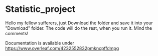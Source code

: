 # Statistic_project

Hello my fellow sufferers, just Download the folder and save it into your "Download" folder.
The code will do the rest, when you run it. Mind the comments!

Documentation is available under https://www.overleaf.com/4232552832pmkncpffdmpg
